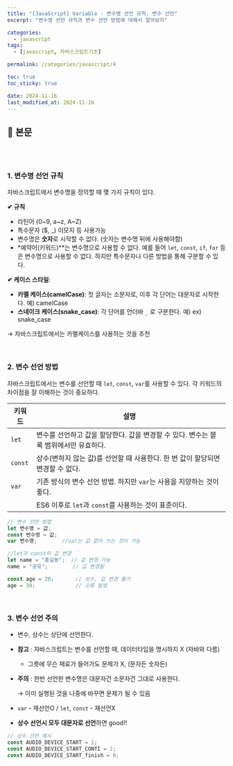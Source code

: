 ```yaml
---
title: "[JavaScript] Variable - 변수명 선언 규칙, 변수 선언"
excerpt: "변수명 선언 규칙과 변수 선언 방법에 대해서 알아보자"

categories:
  - javascript
tags:
  - [javascript, 자바스크립트기초]

permalink: /categories/javascript/4

toc: true
toc_sticky: true

date: 2024-11-16
last_modified_at: 2024-11-16
---
```


## 🦥 본문

<br>
<br>

### 1. **변수명 선언 규칙**

자바스크립트에서 변수명을 정의할 때 몇 가지 규칙이 있다.

**✔ 규칙**

- 라틴어 (0~9, a~z, A~Z)
- 특수문자 ($, _) 이모지 등 사용가능
- 변수명은 **숫자**로 시작할 수 없다.  (숫자는 변수명 뒤에 사용해야함)
- *예약어(키워드)**는 변수명으로 사용할 수 없다. 예를 들어 `let`, `const`, `if`, `for` 등은 변수명으로 사용할 수 없다. 하지만 특수문자나 다른 방법을 통해 구분할 수 있다.

**✔ 케이스 스타일**:

- **카멜 케이스(camelCase)**: 첫 글자는 소문자로, 이후 각 단어는 대문자로 시작한다.
예) camelCase
- **스네이크 케이스(snake_case)**: 각 단어를 언더바 `_` 로 구분한다.
예) ex) snake_case

→ 자바스크립트에서는 카멜케이스를 사용하는 것을 추천

<br>

### 2. **변수 선언 방법**

자바스크립트에서는 변수를 선언할 때 `let`, `const`, `var`를 사용할 수 있다. 각 키워드의 차이점을 잘 이해하는 것이 중요하다.

| 키워드 | 설명                                                                                       |
|--------|--------------------------------------------------------------------------------------------|
| `let`  | 변수를 선언하고 값을 할당한다. 값을 변경할 수 있다. 변수는 블록 범위에서만 유효하다.        |
| `const`| 상수(변하지 않는 값)를 선언할 때 사용한다. 한 번 값이 할당되면 변경할 수 없다.             |
| `var`  | 기존 방식의 변수 선언 방법. 하지만 `var`는 사용을 지양하는 것이 좋다.                      |
|        | ES6 이후로 `let`과 `const`를 사용하는 것이 표준이다.                                       |


```jsx
// 변수 선언 방법
let 변수명 = 값;
const 변수명 = 값;
var 변수명;        //var는 값 없이 쓰는 것이 가능

//let과 const의 값 변경
let name = "홍길동";  // 값 변경 가능
name = "공유";        // 값 변경됨

const age = 20;       // 상수, 값 변경 불가
age = 30;             // 오류 발생
```
<br>


### 3. 변수 선언 주의

- 변수, 상수는 상단에 선언한다.
- **참고** : 자바스크립트는 변수를 선언할 때, 데이터타입을 명시하지 X (자바와 다름)
    - 그릇에 무슨 재료가 들어가도 문제가 X, (문자든 숫자든)
- **주의** : 한번 선언한 변수명은 대문자건 소문자건 그대로 사용한다.
    
    → 이미 실행된 것을 나중에 바꾸면 문제가 될 수 있음
- `var` - 재선언O / `let`, `const` - 재선언X 
- **상수 선언시 모두 대문자로 선언**하면 good!!

```jsx
// 상수 선언 예시
const AUDIO_DEVICE_START = 1;
const AUDIO_DEVICE_START_CONTI = 2;
const AUDIO_DEVICE_START_finish = 0;
```


<br>
<br>



